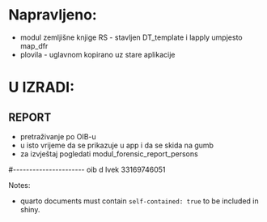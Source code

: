 # Napravljeno:
- modul zemljišne knjige RS - stavljen DT_template i lapply umpjesto map_dfr
- plovila - uglavnom kopirano uz stare aplikacije


# U IZRADI:
## REPORT ##
- pretraživanje po OIB-u
- u isto vrijeme da se prikazuje u app i da se skida na gumb
- za izvještaj pogledati modul_forensic_report_persons




#----------------------
oib d Ivek 33169746051

Notes:
- quarto documents must contain `self-contained: true` to be included in shiny.
